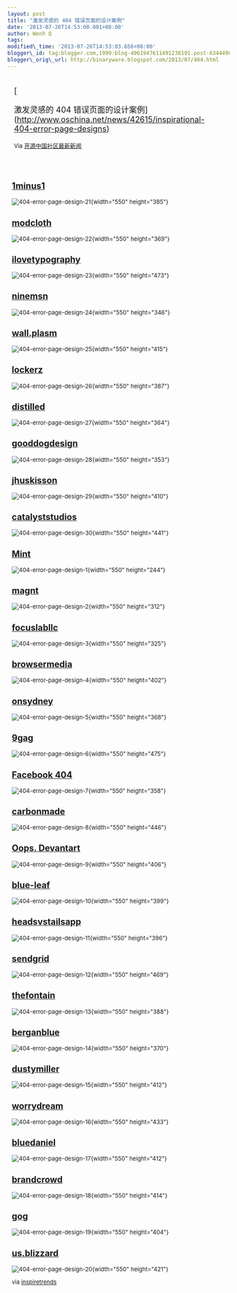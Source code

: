 ```yaml
--- 
layout: post 
title: "激发灵感的 404 错误页面的设计案例" 
date: '2013-07-26T14:53:00.001+08:00' 
author: Wenh Q
tags:
modified\_time: '2013-07-26T14:53:03.656+08:00' 
blogger\_id: tag:blogger.com,1999:blog-4961947611491238191.post-6344498828748696326
blogger\_orig\_url: http://binaryware.blogspot.com/2013/07/404.html
---
```

<div style="margin: 10px; padding: 5px;">

<div style="font-size: 18px;">

[

激发灵感的 404
错误页面的设计案例](http://www.oschina.net/news/42615/inspirational-404-error-page-designs)

</div>

<div style="font-size: 13px;">

Via [开源中国社区最新新闻](http://www.oschina.net/?from=rss)

</div>

</div>

<div style="font-size: 13px; padding: 15px 0 10px 10px;">

[1minus1](http://1minus1.com/404)
---------------------------------

![404-error-page-design-21](http://static.oschina.net/uploads/img/201307/26074910_P0Fg.jpg){width="550"
height="385"}

[modcloth](http://www.modcloth.com/error)
-----------------------------------------

![404-error-page-design-22](http://static.oschina.net/uploads/img/201307/26074912_r2xb.jpg){width="550"
height="369"}

[ilovetypography](http://ilovetypography.com/404notfound)
---------------------------------------------------------

![404-error-page-design-23](http://static.oschina.net/uploads/img/201307/26074913_zPNt.jpg){width="550"
height="473"}

[ninemsn](http://news.ninemsn.com.au/404)
-----------------------------------------

![404-error-page-design-24](http://static.oschina.net/uploads/img/201307/26074914_JY8A.jpg){width="550"
height="346"}

[wall.plasm](http://wall.plasm.it/404nofound/)
----------------------------------------------

![404-error-page-design-25](http://static.oschina.net/uploads/img/201307/26074915_naX6.jpg){width="550"
height="415"}

[lockerz](http://lockerz.com/404)
---------------------------------

![404-error-page-design-26](http://static.oschina.net/uploads/img/201307/26074916_43Dm.jpg){width="550"
height="387"}

[distilled](http://www.distilled.net/404)
-----------------------------------------

![404-error-page-design-27](http://static.oschina.net/uploads/img/201307/26074918_pvx7.jpg){width="550"
height="364"}

[gooddogdesign](http://gooddogdesign.com/page-not-found)
--------------------------------------------------------

![404-error-page-design-28](http://static.oschina.net/uploads/img/201307/26074919_Oza8.jpg){width="550"
height="353"}

[jhuskisson](http://www.jhuskisson.com/404)
-------------------------------------------

![404-error-page-design-29](http://static.oschina.net/uploads/img/201307/26074920_7Oza.jpg){width="550"
height="410"}

[catalyststudios](http://www.catalyststudios.co.uk/404)
-------------------------------------------------------

![404-error-page-design-30](http://static.oschina.net/uploads/img/201307/26074921_gYED.jpg){width="550"
height="441"}

[Mint](https://www.mint.com/404)
--------------------------------

![404-error-page-design-1](http://static.oschina.net/uploads/img/201307/26074922_OjFP.jpg){width="550"
height="244"}

[magnt](http://magnt.com/404/)
------------------------------

![404-error-page-design-2](http://static.oschina.net/uploads/img/201307/26074922_xQb4.jpg){width="550"
height="312"}

[focuslabllc](http://focuslabllc.com/say-what)
----------------------------------------------

![404-error-page-design-3](http://static.oschina.net/uploads/img/201307/26074923_C0XG.jpg){width="550"
height="325"}

[browsermedia](http://www.browsermedia.com/404/)
------------------------------------------------

![404-error-page-design-4](http://static.oschina.net/uploads/img/201307/26074923_tuRy.jpg){width="550"
height="402"}

[onsydney](http://www.onsydney.com.au/notfound)
-----------------------------------------------

![404-error-page-design-5](http://static.oschina.net/uploads/img/201307/26074924_TQWb.jpg){width="550"
height="368"}

[9gag](http://9gag.com/notfound)
--------------------------------

![404-error-page-design-6](http://static.oschina.net/uploads/img/201307/26074925_XrAR.jpg){width="550"
height="475"}

[Facebook 404](https://www.facebook.com/not.found)
--------------------------------------------------

![404-error-page-design-7](http://static.oschina.net/uploads/img/201307/26074926_oDzD.jpg){width="550"
height="358"}

[carbonmade](http://carbonmade.com/notfound)
--------------------------------------------

![404-error-page-design-8](http://static.oschina.net/uploads/img/201307/26074926_5b6f.jpg){width="550"
height="446"}

[Oops. Devantart](http://portfolio.deviantart.com/notfound)
-----------------------------------------------------------

![404-error-page-design-9](http://static.oschina.net/uploads/img/201307/26074927_W6vE.jpg){width="550"
height="406"}

[blue-leaf](http://www.blue-leaf.co.uk/notfound)
------------------------------------------------

![404-error-page-design-10](http://static.oschina.net/uploads/img/201307/26074928_Np9x.jpg){width="550"
height="399"}

[headsvstailsapp](http://headsvstailsapp.com/404notfound)
---------------------------------------------------------

![404-error-page-design-11](http://static.oschina.net/uploads/img/201307/26074929_lyki.jpg){width="550"
height="396"}

[sendgrid](http://sendgrid.com/404notfound)
-------------------------------------------

![404-error-page-design-12](http://static.oschina.net/uploads/img/201307/26074930_gENf.jpg){width="550"
height="469"}

[thefontain](http://www.thefontain.com/404notfound)
---------------------------------------------------

![404-error-page-design-13](http://static.oschina.net/uploads/img/201307/26074931_El7w.jpg){width="550"
height="388"}

[berganblue](http://www.berganblue.com.au/404notfound)
------------------------------------------------------

![404-error-page-design-14](http://static.oschina.net/uploads/img/201307/26074931_NjIX.jpg){width="550"
height="370"}

[dustymiller](http://dustymiller.ca/404notfound)
------------------------------------------------

![404-error-page-design-15](http://static.oschina.net/uploads/img/201307/26074932_d0Yn.jpg){width="550"
height="412"}

[worrydream](http://worrydream.com/404notfound)
-----------------------------------------------

![404-error-page-design-16](http://static.oschina.net/uploads/img/201307/26074933_vGuj.jpg){width="550"
height="433"}

[bluedaniel](http://www.bluedaniel.com/404)
-------------------------------------------

![404-error-page-design-17](http://static.oschina.net/uploads/img/201307/26074934_LkjR.jpg){width="550"
height="412"}

[brandcrowd](http://www.brandcrowd.com/404)
-------------------------------------------

![404-error-page-design-18](http://static.oschina.net/uploads/img/201307/26074934_COzA.jpg){width="550"
height="414"}

[gog](http://www.gog.com/error/404)
-----------------------------------

![404-error-page-design-19](http://static.oschina.net/uploads/img/201307/26074935_pdXF.jpg){width="550"
height="404"}

[us.blizzard](http://us.blizzard.com/404)
-----------------------------------------

![404-error-page-design-20](http://static.oschina.net/uploads/img/201307/26074936_AAnD.jpg){width="550"
height="421"}

via
[inspiretrends](http://inspiretrends.com/inspirational-404-error-page-designs/)

</div>
